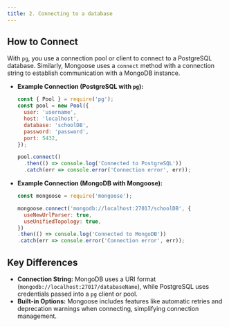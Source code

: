 ```yaml
---
title: 2. Connecting to a database
---
```


## How to Connect
With `pg`, you use a connection pool or client to connect to a PostgreSQL database. Similarly, Mongoose uses a `connect` method with a connection string to establish communication with a MongoDB instance.

- **Example Connection (PostgreSQL with `pg`):**  
  ```javascript
  const { Pool } = require('pg');
  const pool = new Pool({
    user: 'username',
    host: 'localhost',
    database: 'schoolDB',
    password: 'password',
    port: 5432,
  });

  pool.connect()
    .then(() => console.log('Connected to PostgreSQL'))
    .catch(err => console.error('Connection error', err));
  ```

- **Example Connection (MongoDB with Mongoose):**  
  ```javascript
  const mongoose = require('mongoose');

  mongoose.connect('mongodb://localhost:27017/schoolDB', {
    useNewUrlParser: true,
    useUnifiedTopology: true,
  })
  .then(() => console.log('Connected to MongoDB'))
  .catch(err => console.error('Connection error', err));
  ```

## Key Differences  
- **Connection String:** MongoDB uses a URI format (`mongodb://localhost:27017/databaseName`), while PostgreSQL uses credentials passed into a `pg` client or pool.  
- **Built-in Options:** Mongoose includes features like automatic retries and deprecation warnings when connecting, simplifying connection management.
